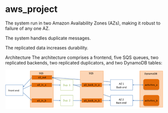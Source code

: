 # aws_project

The system run in two Amazon Availability Zones (AZs), making it robust to failure of any one AZ.

The system handles duplicate messages.

The replicated data increases durability.

Architecture
The architecture comprises a frontend, five SQS queues, two replicated backends, two replicated duplicators, and two DynamoDB tables:



![alt text](https://github.com/philip-cui/aws_project/blob/master/replicated-arch.png)
